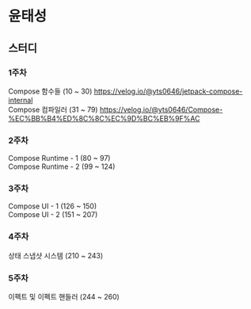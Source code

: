 # 윤태성
## 스터디
### 1주차
Compose 함수들 (10 ~ 30) https://velog.io/@yts0646/jetpack-compose-internal <br>
Compose 컴파일러 (31 ~ 79) https://velog.io/@yts0646/Compose-%EC%BB%B4%ED%8C%8C%EC%9D%BC%EB%9F%AC

### 2주차
Compose Runtime - 1 (80 ~ 97) <br>
Compose Runtime - 2 (99 ~ 124)

### 3주차
Compose UI - 1 (126 ~ 150) <br>
Compose UI - 2 (151 ~ 207)

### 4주차
상태 스냅샷 시스템 (210 ~ 243)

### 5주차
이펙트 및 이펙트 핸들러 (244 ~ 260)
